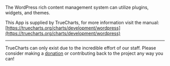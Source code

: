 The WordPress rich content management system can utilize plugins, widgets, and themes.

This App is supplied by TrueCharts, for more information visit the manual: [https://truecharts.org/charts/development/wordpress](https://truecharts.org/charts/development/wordpress)

---

TrueCharts can only exist due to the incredible effort of our staff.
Please consider making a [donation](https://truecharts.org/sponsor) or contributing back to the project any way you can!
